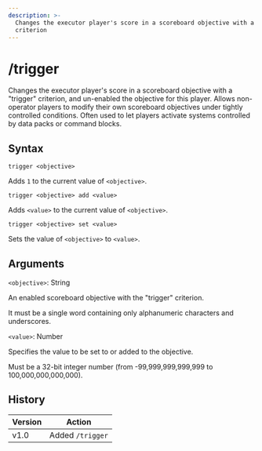 ```yaml
---
description: >-
  Changes the executor player's score in a scoreboard objective with a "trigger"
  criterion
---
```


# /trigger

Changes the executor player's score in a scoreboard objective with a "trigger" criterion, and un-enabled the objective for this player. Allows non-operator players to modify their own scoreboard objectives under tightly controlled conditions. Often used to let players activate systems controlled by data packs or command blocks.

## Syntax

`trigger <objective>`

Adds `1` to the current value of `<objective>`.

`trigger <objective> add <value>`

Adds `<value>` to the current value of `<objective>`.

`trigger <objective> set <value>`

Sets the value of `<objective>` to `<value>`.

## Arguments

`<objective>`: String

An enabled scoreboard objective with the "trigger" criterion.

It must be a single word containing only alphanumeric characters and underscores.

`<value>`: Number

Specifies the value to be set to or added to the objective.

Must be a 32-bit integer number (from -99,999,999,999,999 to 100,000,000,000,000).

## History

| Version | Action           |
| ------- | ---------------- |
| v1.0    | Added `/trigger` |

